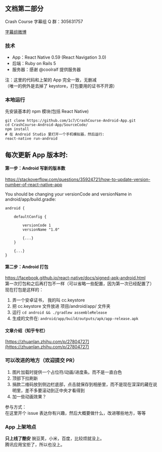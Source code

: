 ## 文档第二部分
Crash Course 字幕组 Q 群：305631757    

[字幕组微博](http://weibo.com/5237129097/profile?rightmod=1&wvr=6&mod=personnumber&is_all=1)


### 技术
* App：React Native 0.59 (React Navigation 3.0)    
* 后端：Ruby on Rails 5
* 服务器：感谢 @coolralf 提供服务器

注：这里的代码和上架的 App 完全一致，无删减  
（唯一的例外是去掉了 keystore，打包要用的证书不开源）  

### 本地运行
先安装基本的 npm 模块(包括 React Native)
```
git clone https://github.com/1c7/CrashCourse-Android-App.git
cd CrashCourse-Android-App/SourceCode/
npm install
# 在 Android Studio 里打开一个手机模拟器，然后运行:   
react-native run-android
```

## 每次更新 App 版本时: 
#### 第一步：Android 写新的版本数
https://stackoverflow.com/questions/35924721/how-to-update-version-number-of-react-native-app

You should be changing your versionCode and versionName in android/app/build.gradle:
```
android {

    defaultConfig {

        versionCode 1
        versionName "1.0"

        {...}
    }

    {...}
}
```

#### 第二步：Android 打包
https://facebook.github.io/react-native/docs/signed-apk-android.html     
第一次打包和之后再打包不一样（可以省略一些配置，因为第一次已经配置了）   
现在打包是这样的：      

1. 弄一个安卓证书， 我的叫 cc.keystore
2. 把 cc.keystore 文件放进 项目/android/app/ 文件夹
3. 运行 `cd android && ./gradlew assembleRelease`
4. 生成的文件在: `android/app/build/outputs/apk/app-release.apk`


#### 文章介绍（知乎专栏）
[https://zhuanlan.zhihu.com/p/27804727](https://zhuanlan.zhihu.com/p/27804727)

### 可以改进的地方（欢迎提交 PR）   
1. 图片加载时提供一个占位符/动画/进度条。而不是一直白色  
2. 顶部下拉刷新  
4. 捐款二维码放到侧边栏底部，点击就保存到相册里，而不是现在深深的藏在说明里，差不多要滚动到正中央才看得到
5. 加一些动画效果？  

参与方式：          
在这里开个 issue 表达你有兴趣，然后大概要做什么，改进哪些地方，等等    

### App 上架地点
**只上线了酷安**
豌豆荚，小米，百度，比较烦就没上。       
腾讯应用宝拒了，所以也没上。      

